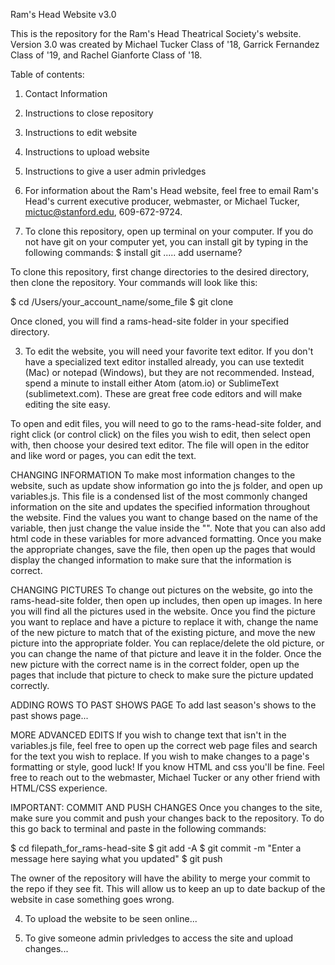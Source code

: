 Ram's Head Website v3.0

This is the repository for the Ram's Head Theatrical Society's website.
Version 3.0 was created by Michael Tucker Class of '18, Garrick Fernandez Class
of '19, and Rachel Gianforte Class of '18.

Table of contents:
1. Contact Information
2. Instructions to close repository
3. Instructions to edit website
4. Instructions to upload website
5. Instructions to give a user admin privledges

1. For information about the Ram's Head website, feel free to email Ram's Head's
current executive producer, webmaster, or Michael Tucker, mictuc@stanford.edu,
609-672-9724.

2. To clone this repository, open up terminal on your computer. If you do not
have git on your computer yet, you can install git by typing in the following
commands:
$ install git
..... add username?

To clone this repository, first change directories to the desired directory,
then clone the repository. Your commands will look like this:

$ cd /Users/your_account_name/some_file
$ git clone

Once cloned, you will find a rams-head-site folder in your specified directory.

3. To edit the website, you will need your favorite text editor. If you don't
have a specialized text editor installed already, you can use textedit (Mac) or
notepad (Windows), but they are not recommended. Instead, spend a minute to
install either Atom (atom.io) or SublimeText (sublimetext.com). These are great
free code editors and will make editing the site easy.

To open and edit files, you will need to go to the rams-head-site folder, and
right click (or control click) on the files you wish to edit, then select open
with, then choose your desired text editor. The file will open in the editor
and like word or pages, you can edit the text.

CHANGING INFORMATION
To make most information changes to the website, such as update show information
go into the js folder, and open up variables.js. This file is a condensed list
of the most commonly changed information on the site and updates the specified
information throughout the website. Find the values you want to change based on
the name of the variable, then just change the value inside the "". Note that
you can also add html code in these variables for more advanced formatting.
Once you make the appropriate changes, save the file, then open up the pages
that would display the changed information to make sure that the information is
correct.

CHANGING PICTURES
To change out pictures on the website, go into the rams-head-site folder, then
open up includes, then open up images. In here you will find all the pictures
used in the website. Once you find the picture you want to replace and have a
picture to replace it with, change the name of the new picture to match that of
the existing picture, and move the new picture into the appropriate folder. You
can replace/delete the old picture, or you can change the name of that picture
and leave it in the folder. Once the new picture with the correct name is in the
correct folder, open up the pages that include that picture to check to make
sure the picture updated correctly.

ADDING ROWS TO PAST SHOWS PAGE
To add last season's shows to the past shows page...

MORE ADVANCED EDITS
If you wish to change text that isn't in the variables.js file, feel free to
open up the correct web page files and search for the text you wish to replace.
If you wish to make changes to a page's formatting or style, good luck! If you
know HTML and css you'll be fine. Feel free to reach out to the webmaster,
Michael Tucker or any other friend with HTML/CSS experience.

IMPORTANT: COMMIT AND PUSH CHANGES
Once you changes to the site, make sure you commit and push your changes back to
the repository. To do this go back to terminal and paste in the following
commands:

$ cd filepath_for_rams-head-site
$ git add -A
$ git commit -m "Enter a message here saying what you updated"
$ git push

The owner of the repository will have the ability to merge your commit to the
repo if they see fit. This will allow us to keep an up to date backup of the
website in case something goes wrong.

4. To upload the website to be seen online...

5. To give someone admin privledges to access the site and upload changes...
